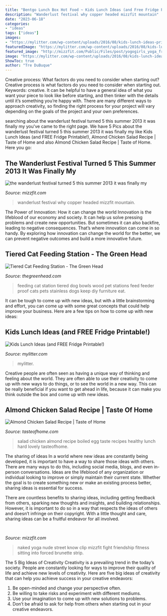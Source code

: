```yaml
---
title: "Bentgo Lunch Box Hot Food ~ Kids Lunch Ideas (and Free Fridge Printable!)"
description: "Wanderlust festival why copper headed mizzfit mountain"
date: "2023-06-18"
categories:
- "ideas"
tags: ["ideas"]
images:
- "https://mylitter.com/wp-content/uploads/2016/08/kids-lunch-ideas-printable.jpg"
featuredImage: "https://mylitter.com/wp-content/uploads/2016/08/kids-lunch-ideas-printable.jpg"
featured_image: "http://mizzfit.com/Public/Files/post/yogogirls_yoga_friendship_women_connection_mizzfit_0be4e22ee8.jpg"
image: "https://mylitter.com/wp-content/uploads/2016/08/kids-lunch-ideas-printable.jpg"
ShowToc: true
author: "Tre DuBuque"
---
```



Creative process: What factors do you need to consider when starting out?
Creative process is what factors do you need to consider when starting out. Keywords: creative. It can be helpful to have a general idea of what you want your piece to look like before starting, and then tinker with the details until it’s something you’re happy with. There are many different ways to approach creativity, so finding the right process for your project will vary depending on the goals of the project and your own preferences.

	

		
searching about the wanderlust festival turned 5 this summer 2013 it was finally my you've came to the right page. We have 5 Pics about the wanderlust festival turned 5 this summer 2013 it was finally my like Kids Lunch Ideas (and FREE Fridge Printable!), Almond Chicken Salad Recipe | Taste of Home and also Almond Chicken Salad Recipe | Taste of Home. Here you go:
		
    
## The Wanderlust Festival Turned 5 This Summer 2013 It Was Finally My

<img loading=lazy src="http://mizzfit.com/Public/Files/post/wanderlust_festival_colorado_copper_mountain_review_event_for_women_yogis_mizzfit_fitness_fashion_866d74767a.jpg" onerror="this.onerror=null;this.src='https://tse1.mm.bing.net/th?id=OIP.8lUpIr9fj2sLvxQZUF8ZtQHaEx&amp;pid=15.1';" alt="the wanderlust festival turned 5 this summer 2013 it was finally my">

_Source: mizzfit.com_

>wanderlust festival why copper headed mizzfit mountain. 

	

The Power of Innovation: How it can change the world
Innovation is the lifeblood of our economy and society. It can help us solve pressing problems and create new opportunities. But sometimes it can also backfire, leading to negative consequences. That’s where innovation can come in so handy. By exploring how innovation can change the world for the better, we can prevent negative outcomes and build a more innovative future.

    
## Tiered Cat Feeding Station - The Green Head

<img loading=lazy src="http://www.thegreenhead.com/imgs/xl/tiered-cat-feeding-station-xl.jpg" onerror="this.onerror=null;this.src='https://tse2.mm.bing.net/th?id=OIP.1J_1nJeOaDwvlBxag9ly4AHaHa&amp;pid=15.1';" alt="Tiered Cat Feeding Station - The Green Head">

_Source: thegreenhead.com_

>feeding cat station tiered dog bowls wood pet stations feed feeder proof cats pets stainless dogs keep diy furniture eat. 

	

It can be tough to come up with new ideas, but with a little brainstorming and effort, you can come up with some great concepts that could help improve your business. Here are a few tips on how to come up with new ideas: 

    
## Kids Lunch Ideas (and FREE Fridge Printable!)

<img loading=lazy src="https://mylitter.com/wp-content/uploads/2016/08/kids-lunch-ideas-printable.jpg" onerror="this.onerror=null;this.src='https://tse4.mm.bing.net/th?id=OIP._hNCgmwiN3fOCWA96f36QgHaKX&amp;pid=15.1';" alt="Kids Lunch Ideas (and FREE Fridge Printable!)">

_Source: mylitter.com_

>mylitter. 

	

Creative people are often seen as having a unique way of thinking and feeling about the world. They are often able to use their creativity to come up with new ways to do things, or to see the world in a new way. This can be really beneficial if you want to get ahead in life, because it can make you think outside the box and come up with new ideas.

    
## Almond Chicken Salad Recipe | Taste Of Home

<img loading=lazy src="https://cdn3.tmbi.com/secure/RMS/attachments/37/1200x1200/exps2_MRR143297D08_10_1b.jpg" onerror="this.onerror=null;this.src='https://tse4.mm.bing.net/th?id=OIP.UOVtMS267M1hvEWUSTEaswHaHa&amp;pid=15.1';" alt="Almond Chicken Salad Recipe | Taste of Home">

_Source: tasteofhome.com_

>salad chicken almond recipe boiled egg taste recipes healthy lunch hard lovely tasteofhome. 

	

The sharing of ideas
In a world where new ideas are constantly being developed, it is important to have a way to share those ideas with others. There are many ways to do this, including social media, blogs, and even in-person conversations.
Ideas are the lifeblood of any organization or individual looking to improve or simply maintain their current state. Whether the goal is to create something new or make an existing process better, sharing ideas is essential for success.

There are countless benefits to sharing ideas, including getting feedback from others, sparking new thoughts and insights, and building relationships. However, it is important to do so in a way that respects the ideas of others and doesn’t infringe on their copyright. With a little thought and care, sharing ideas can be a fruitful endeavor for all involved.

    
## 

<img loading=lazy src="http://mizzfit.com/Public/Files/post/yogogirls_yoga_friendship_women_connection_mizzfit_0be4e22ee8.jpg" onerror="this.onerror=null;this.src='https://tse4.mm.bing.net/th?id=OIP.18e0BgKx2BL2wjdHwK_pswHaF2&amp;pid=15.1';" alt="">

_Source: mizzfit.com_

>naked yoga nude street know clip mizzfit fight friendship fitness sitting into forced brunette strip. 

	

The 5 Big Ideas of Creativity
Creativity is a prevailing trend in the today’s society. People are constantly looking for ways to improve their quality of life and achieve new levels of creativity. Here are five big ideas of creativity that can help you achieve success in your creative endeavors: 
1. Be open-minded and change your perspective often.
2. Be willing to take risks and experiment with different mediums.
3. Use your imagination to come up with new solutions to problems.
4. Don’t be afraid to ask for help from others when starting out in your creative endeavors.

